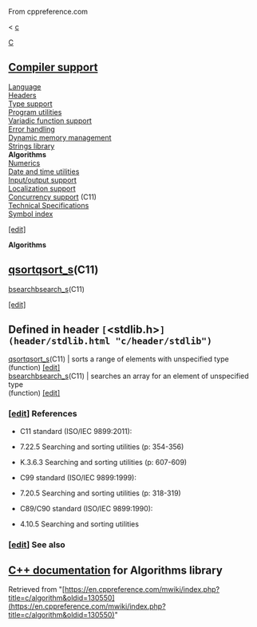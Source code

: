 From cppreference.com

< [c](../c.html "c")

[ C](../c.html "c")

[Compiler support](compiler_support.html "c/compiler support")  
---  
[Language](language.html "c/language")  
[Headers](header.html "c/header")  
[Type support](types.html "c/types")  
[Program utilities](program.html "c/program")  
[Variadic function support](variadic.html "c/variadic")  
[Error handling](error.html "c/error")  
[Dynamic memory management](memory.html "c/memory")  
[Strings library](string.html "c/string")  
**Algorithms**  
[Numerics](numeric.html "c/numeric")  
[Date and time utilities](chrono.html "c/chrono")  
[Input/output support](io.html "c/io")  
[Localization support](locale.html "c/locale")  
[Concurrency support](thread.html "c/thread") (C11)  
[Technical Specifications](experimental.html "c/experimental")  
[Symbol index](index.html "c/symbol index")  
  
[[edit]](https://en.cppreference.com/mwiki/index.php?title=Template:c/navbar_content&action=edit)

**Algorithms**

[qsortqsort_s](algorithm/qsort.html "c/algorithm/qsort")(C11)  
---  
[bsearchbsearch_s](algorithm/bsearch.html "c/algorithm/bsearch")(C11)  
  
[[edit]](https://en.cppreference.com/mwiki/index.php?title=Template:c/algorithm/navbar_content&action=edit)

Defined in header `[`<stdlib.h>`](header/stdlib.html "c/header/stdlib")`  
---  
[ qsortqsort_s](algorithm/qsort.html "c/algorithm/qsort")(C11) |  sorts a range of elements with unspecified type   
(function) [[edit]](https://en.cppreference.com/mwiki/index.php?title=Template:c/algorithm/dsc_qsort&action=edit)  
[ bsearchbsearch_s](algorithm/bsearch.html "c/algorithm/bsearch")(C11) |  searches an array for an element of unspecified type   
(function) [[edit]](https://en.cppreference.com/mwiki/index.php?title=Template:c/algorithm/dsc_bsearch&action=edit)  
  
### [[edit](https://en.cppreference.com/mwiki/index.php?title=c/algorithm&action=edit&section=1 "Edit section: References")] References

  * C11 standard (ISO/IEC 9899:2011): 



    

  * 7.22.5 Searching and sorting utilities (p: 354-356) 



    

  * K.3.6.3 Searching and sorting utilities (p: 607-609) 



  * C99 standard (ISO/IEC 9899:1999): 



    

  * 7.20.5 Searching and sorting utilities (p: 318-319) 



  * C89/C90 standard (ISO/IEC 9899:1990): 



    

  * 4.10.5 Searching and sorting utilities 



### [[edit](https://en.cppreference.com/mwiki/index.php?title=c/algorithm&action=edit&section=2 "Edit section: See also")] See also

[C++ documentation](../cpp/algorithm.html "cpp/algorithm") for Algorithms library  
---  
  
Retrieved from "[https://en.cppreference.com/mwiki/index.php?title=c/algorithm&oldid=130550](https://en.cppreference.com/mwiki/index.php?title=c/algorithm&oldid=130550)" 
